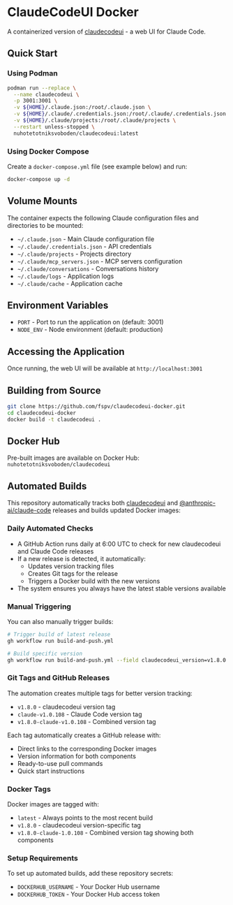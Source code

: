 # ClaudeCodeUI Docker

A containerized version of [claudecodeui](https://github.com/siteboon/claudecodeui) - a web UI for Claude Code.

## Quick Start

### Using Podman

```bash
podman run --replace \
  --name claudecodeui \
  -p 3001:3001 \
  -v ${HOME}/.claude.json:/root/.claude.json \
  -v ${HOME}/.claude/.credentials.json:/root/.claude/.credentials.json \
  -v ${HOME}/.claude/projects:/root/.claude/projects \
  --restart unless-stopped \
  nuhotetotniksvoboden/claudecodeui:latest
```

### Using Docker Compose

Create a `docker-compose.yml` file (see example below) and run:

```bash
docker-compose up -d
```

## Volume Mounts

The container expects the following Claude configuration files and directories to be mounted:

- `~/.claude.json` - Main Claude configuration file
- `~/.claude/.credentials.json` - API credentials
- `~/.claude/projects` - Projects directory
- `~/.claude/mcp_servers.json` - MCP servers configuration
- `~/.claude/conversations` - Conversations history
- `~/.claude/logs` - Application logs
- `~/.claude/cache` - Application cache

## Environment Variables

- `PORT` - Port to run the application on (default: 3001)
- `NODE_ENV` - Node environment (default: production)

## Accessing the Application

Once running, the web UI will be available at `http://localhost:3001`

## Building from Source

```bash
git clone https://github.com/fspv/claudecodeui-docker.git
cd claudecodeui-docker
docker build -t claudecodeui .
```

## Docker Hub

Pre-built images are available on Docker Hub: `nuhotetotniksvoboden/claudecodeui`

## Automated Builds

This repository automatically tracks both [claudecodeui](https://github.com/siteboon/claudecodeui) and [@anthropic-ai/claude-code](https://www.npmjs.com/package/@anthropic-ai/claude-code) releases and builds updated Docker images:

### Daily Automated Checks
- A GitHub Action runs daily at 6:00 UTC to check for new claudecodeui and Claude Code releases
- If a new release is detected, it automatically:
  - Updates version tracking files
  - Creates Git tags for the release
  - Triggers a Docker build with the new versions
- The system ensures you always have the latest stable versions available

### Manual Triggering
You can also manually trigger builds:
```bash
# Trigger build of latest release
gh workflow run build-and-push.yml

# Build specific version
gh workflow run build-and-push.yml --field claudecodeui_version=v1.8.0
```

### Git Tags and GitHub Releases
The automation creates multiple tags for better version tracking:
- `v1.8.0` - claudecodeui version tag
- `claude-v1.0.108` - Claude Code version tag  
- `v1.8.0-claude-v1.0.108` - Combined version tag

Each tag automatically creates a GitHub release with:
- Direct links to the corresponding Docker images
- Version information for both components
- Ready-to-use pull commands
- Quick start instructions

### Docker Tags
Docker images are tagged with:
- `latest` - Always points to the most recent build
- `v1.8.0` - claudecodeui version-specific tag
- `v1.8.0-claude-1.0.108` - Combined version tag showing both components

### Setup Requirements
To set up automated builds, add these repository secrets:
- `DOCKERHUB_USERNAME` - Your Docker Hub username
- `DOCKERHUB_TOKEN` - Your Docker Hub access token
